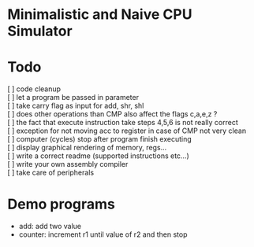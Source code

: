 # Minimalistic and Naive CPU Simulator 


# Todo

[ ] code cleanup  
[ ] let a program be passed in parameter   
[ ] take carry flag as input for add, shr, shl    
[ ] does other operations than CMP also affect the flags c,a,e,z ?     
[ ] the fact that execute instruction take steps 4,5,6 is not really correct   
[ ] exception for not moving acc to register in case of CMP not very clean   
[ ] computer (cycles) stop after program finish executing   
[ ] display graphical rendering of memory, regs...   
[ ] write a correct readme (supported instructions etc...)    
[ ] write your own assembly compiler   
[ ] take care of peripherals     


# Demo programs

- add: add two value 
- counter: increment r1 until value of r2 and then stop
